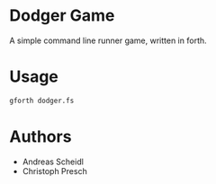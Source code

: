 # Dodger Game
A simple command line runner game, written in forth.

# Usage
```bash
gforth dodger.fs
```
# Authors
* Andreas Scheidl
* Christoph Presch
